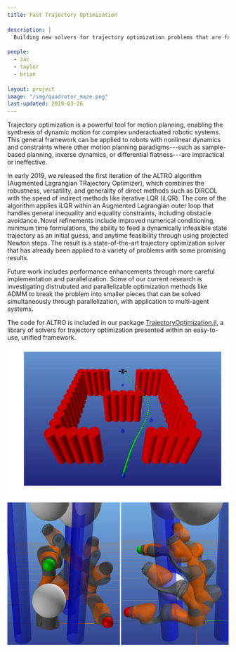 ```yaml
---
title: Fast Trajectory Optimization

description: |
  Building new solvers for trajectory optimization problems that are fast, accurate, and numerically robust.

people:
  - zac
  - taylor
  - brian
  
layout: project
image: "/img/quadrotor_maze.png"
last-updated: 2019-03-26
---
```


Trajectory optimization is a powerful tool for motion planning, enabling the synthesis of dynamic motion for complex underactuated robotic systems. This general framework can be applied to robots with nonlinear dynamics and constraints where other motion planning paradigms---such as sample-based planning, inverse dynamics, or differential flatness---are impractical or ineffective.

In early 2019, we released the first iteration of the ALTRO algorithm (Augmented Lagrangian TRajectory Optimizer), which combines the robustness, versatility, and generality of direct methods such as DIRCOL with the speed of indirect methods like iterative LQR (iLQR). The core of the algorithm applies iLQR within an Augmented Lagrangian outer loop that handles general inequality and equality constraints, including obstacle avoidance. Novel refinements include improved numerical conditioning, minimum time formulations, the ability to feed a dynamically infeasible state trajectory as an initial guess, and anytime feasibility through using projected Newton steps. The result is a state-of-the-art trajectory optimization solver that has already been applied to a variety of problems with some promising results.

Future work includes performance enhancements through more careful implementation and parallelization. Some of our current research is investigating distrubuted and parallelizable optimization methods like ADMM to break the problem into smaller pieces that can be solved simultaneously through parallelization, with application to multi-agent systems. 

The code for ALTRO is included in our package [TrajectoryOptimization.jl](https://github.com/RoboticExplorationLab/TrajectoryOptimization.jl.git), a library of solvers for trajectory optimization presented within an easy-to-use, unified framework. 

![ALTRO running a quadcopter through a maze](/img/maze_v2.gif)

<img src="/img/kuka_combined.png" alt="drawing" width="600"/>

